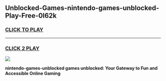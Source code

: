 
## Unblocked-Games-nintendo-games-unblocked-Play-Free-0l62k
<h3>
<a href="https://premium76.site?title=nintendo-games-unblocked&ref=15A">CLICK TO PLAY</a></h3>
<hr>

<h3>
<a href="https://premium76.site?title=nintendo-games-unblocked&ref=15A">CLICK 2 PLAY</a>
  
</h3>

<a href="https://premium76.site?title=nintendo-games-unblocked&ref=15A"><img src="https://clearcache.store/games.png"></a>


**nintendo-games-unblocked games unblocked: Your Gateway to Fun and Accessible Online Gaming**
